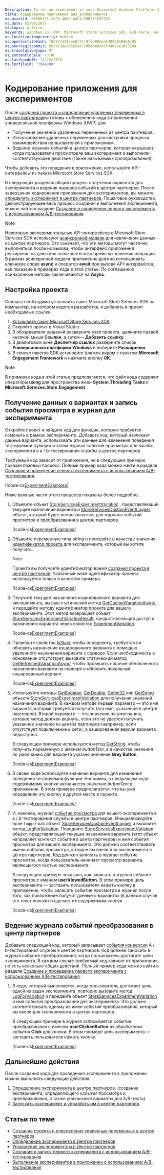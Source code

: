 ```yaml
---
Description: To run an experiment in your Universal Windows Platform (UWP) app with A/B testing, you must code the experiment in your app.
title: Кодирование приложения для экспериментов
ms.assetid: 6A5063E1-28CD-4087-A4FA-FBB511E9CED5
ms.date: 02/08/2017
ms.topic: article
keywords: windows 10, UWP, Microsoft Store Services SDK, A/B-тесты, эксперименты
ms.localizationpriority: medium
ms.openlocfilehash: f0d977d41cea873fc0f5e00bea8d0259586517d5
ms.sourcegitcommit: b5c9c18e70625ab770946b8243f3465ee1013184
ms.translationtype: MT
ms.contentlocale: ru-RU
ms.lasthandoff: 11/29/2018
ms.locfileid: "7984000"
---
```

# <a name="code-your-app-for-experimentation"></a>Кодирование приложения для экспериментов

После [создания проекта и определение удаленных переменных в центре партнеров](create-a-project-and-define-remote-variables-in-the-dev-center-dashboard.md)вы готовы к обновлению кода в приложении универсальной платформы Windows (UWP) для:
* Получение значений удаленных переменных из центра партнеров.
* Использование удаленных переменных для настройки процесса взаимодействия пользователей с приложением.
* Ведение журнала событий в центре партнеров, которая указывает, когда пользователи просмотрели ваш эксперимент и выполнили соответствующее действие (также называемых *преобразования*).

Чтобы добавить это поведение в приложение, используйте API-интерфейсы из пакета Microsoft Store Services SDK.

В следующих разделах общий процесс получения вариантов для эксперимента и ведения журнала событий в центре партнеров. После завершения кодирования приложения для экспериментов, вы можете [определить эксперимент в центре партнеров](define-your-experiment-in-the-dev-center-dashboard.md). Пошаговое руководство, демонстрирующее весь процесс создания и выполнения эксперимента, можно найти в разделе [Создание и проведение первого эксперимента с использованием A/B-тестирования](create-and-run-your-first-experiment-with-a-b-testing.md).

> [!NOTE]
> Некоторые экспериментальные API-интерфейсов в Microsoft Store Services SDK используют [асинхронной модели](../threading-async/asynchronous-programming-universal-windows-platform-apps.md) для извлечения данных из центра партнеров. Это означает, что эти методы могут частично выполняться после их вызова, чтобы интерфейс приложения реагировал на действия пользователя во время выполнения операции. В рамках асинхронной модели приложение должно использовать ключевое слово **async** и оператор **await** при вызове API-интерфейсов, как показано в примерах кода в этой статье. По соглашению асинхронные методы заканчиваются на **Async**.

## <a name="configure-your-project"></a>Настройка проекта

Сначала необходимо установить пакет Microsoft Store Services SDK на компьютер, на котором ведется разработка, и добавить в проект необходимые ссылки.

1. [Установите пакет Microsoft Store Services SDK](microsoft-store-services-sdk.md#install-the-sdk).
2. Откройте проект в Visual Studio.
3. В обозревателе решений разверните узел проекта, щелкните правой кнопкой мыши **Ссылки**, а затем— **Добавить ссылку**.
3. В диалоговом окне **Диспетчер ссылок** разверните список **Универсальная платформа Windows** и выберите **Расширения**.
4. В списке пакетов SDK установите флажок рядом с пунктом **Microsoft Engagement Framework** и нажмите кнопку **ОК**.

> [!NOTE]
> В примерах кода в этой статье предполагается, что файл кода содержит операторы **using** для пространства имен **System.Threading.Tasks** и **Microsoft.Services.Store.Engagement** .

## <a name="get-variation-data-and-log-the-view-event-for-your-experiment"></a>Получение данных о вариантах и запись события просмотра в журнал для эксперимента

Откройте проект и найдите код для функции, которую требуется изменить в рамках эксперимента. Добавьте код, который извлекает данные варианта, использовать эти данные для изменения поведения тестируемой функции и затем журнал событие просмотра для вашего эксперимента в a / b-тестирования службы в центре партнеров.

Требуемый код зависит от приложения, но в следующем примере показан базовый процесс. Полный пример кода можно найти в разделе [Создание и проведение первого эксперимента с использованием A/B-тестирования](create-and-run-your-first-experiment-with-a-b-testing.md).

[!code-cs[ExperimentExamples](./code/StoreSDKSamples/cs/ExperimentExamples.cs#ExperimentCodeSample)]

Ниже важные части этого процесса показаны более подробно.

1. Объявите объект [StoreServicesExperimentVariation](https://docs.microsoft.com/uwp/api/microsoft.services.store.engagement.storeservicesexperimentvariation) , представляющий текущее назначение варианта и [StoreServicesCustomEventLogger](https://docs.microsoft.com/uwp/api/microsoft.services.store.engagement.storeservicescustomeventlogger) объект, который будет использоваться для журнала событий просмотра и преобразования в центре партнеров.

    [!code-cs[ExperimentExamples](./code/StoreSDKSamples/cs/ExperimentExamples.cs#Snippet1)]

2. Объявите переменную типа string и присвойте в качестве значения [идентификатор проекта](run-app-experiments-with-a-b-testing.md#terms) для эксперимента, который вы хотите получить.
    > [!NOTE]
    > Проекта вы получаете идентификатор время [создания проекта в центре партнеров](create-a-project-and-define-remote-variables-in-the-dev-center-dashboard.md). Указанный ниже идентификатор проекта используется только в качестве примера.

    [!code-cs[ExperimentExamples](./code/StoreSDKSamples/cs/ExperimentExamples.cs#Snippet2)]

3. Получите текущее назначение кэшированного варианта для эксперимента, вызвав статический метод [GetCachedVariationAsync](https://docs.microsoft.com/uwp/api/microsoft.services.store.engagement.storeservicesexperimentvariation.getcachedvariationasync), и передайте методу идентификатор проекта для вашего эксперимента. Этот метод возвращает объект [StoreServicesExperimentVariationResult](https://docs.microsoft.com/uwp/api/microsoft.services.store.engagement.storeservicesexperimentvariationresult), предоставляющий доступ к назначению варианта через свойство [ExperimentVariation](https://docs.microsoft.com/uwp/api/microsoft.services.store.engagement.storeservicesexperimentvariationresult.experimentvariation).

    [!code-cs[ExperimentExamples](./code/StoreSDKSamples/cs/ExperimentExamples.cs#Snippet3)]

4. Проверьте свойство [IsStale](htthttps://docs.microsoft.com/uwp/api/microsoft.services.store.engagement.storeservicesexperimentvariation.isstale), чтобы определить, требуется ли обновить назначение кэшированного варианта с помощью удаленного назначения варианта с сервера. Если необходимость в обновлении отсутствует, вызовите статический метод [GetRefreshedVariationAsync](https://docs.microsoft.com/uwp/api/microsoft.services.store.engagement.storeservicesexperimentvariation.getrefreshedvariationasync), чтобы проверить наличие обновленного назначения варианта на сервере и обновить локальный кэшированный вариант.

    [!code-cs[ExperimentExamples](./code/StoreSDKSamples/cs/ExperimentExamples.cs#Snippet4)]

5. Используйте методы [GetBoolean](https://docs.microsoft.com/uwp/api/microsoft.services.store.engagement.storeservicesexperimentvariation.getboolean), [GetDouble](https://docs.microsoft.com/uwp/api/microsoft.services.store.engagement.storeservicesexperimentvariation.getdouble), [GetInt32](https://docs.microsoft.com/uwp/api/microsoft.services.store.engagement.storeservicesexperimentvariation.getint32) или [GetString](https://docs.microsoft.com/uwp/api/microsoft.services.store.engagement.storeservicesexperimentvariation.getstring) объекта [StoreServicesExperimentVariation](https://docs.microsoft.com/uwp/api/microsoft.services.store.engagement.storeservicesexperimentvariation) для получения значений назначения варианта. В каждом методе первый параметр — это имя варианта, который требуется получить (это имя, указанное в центре партнеров). Второй параметр — это значение по умолчанию, которое метод должен вернуть, если это не удастся получить указанное значение из центра партнеров (например, если отсутствует подключение к сети), а кэшированная версия варианта недоступна.

    В следующем примере используется метод [GetString](https://docs.microsoft.com/uwp/api/microsoft.services.store.engagement.storeservicesexperimentvariation.getstring), чтобы получить переменную с именем *buttonText*, а в качестве значения по умолчанию для варианта указано значение **Grey Button**.

    [!code-cs[ExperimentExamples](./code/StoreSDKSamples/cs/ExperimentExamples.cs#Snippet5)]

6. В своем коде используйте значения варианта для изменения поведения тестируемой функции. Например, в следующем коде содержимому кнопки назначается значение *buttonText* в приложении. В этом примере предполагается, что вы уже определили эту кнопку в другом месте в проекте.

    [!code-cs[ExperimentExamples](./code/StoreSDKSamples/cs/ExperimentExamples.cs#Snippet6)]

7. И, наконец, журнал [событие просмотра](run-app-experiments-with-a-b-testing.md#terms) для вашего эксперимента в a / b-тестирования службы в центре партнеров. Инициализируйте поле ```logger``` как объект [StoreServicesCustomEventLogger](https://docs.microsoft.com/uwp/api/microsoft.services.store.engagement.storeservicescustomeventlogger) и вызовите метод [LogForVariation](https://docs.microsoft.com/uwp/api/microsoft.services.store.engagement.storeservicescustomeventlogger.logforvariation). Передайте [StoreServicesExperimentVariation](https://docs.microsoft.com/uwp/api/microsoft.services.store.engagement.storeservicesexperimentvariation) объект, представляющий текущее назначение варианта (этот объект направляет контекст события в центр партнеров) и имя события просмотра для вашего эксперимента. Это должно соответствовать имени события просмотра, которое вы ввели для эксперимента в центре партнеров. Код должен записать в журнал событие просмотра, когда пользователь начинает просмотр варианта, являющегося частью эксперимента.

    В следующем примере показано, как записать в журнал событие просмотра с именем **userViewedButton**. В этом примере цель эксперимента — заставить пользователя нажать кнопку в приложении, чтобы записать событие просмотра в журнал после того, как приложение получит данные о вариантах (в данном случае это текст кнопки) и сделает их содержимым кнопки.

    [!code-cs[ExperimentExamples](./code/StoreSDKSamples/cs/ExperimentExamples.cs#Snippet7)]

## <a name="log-conversion-events-to-partner-center"></a>Ведение журнала событий преобразования в центр партнеров

Добавьте следующий код, который записывает [события конверсии](run-app-experiments-with-a-b-testing.md#terms) A / b-тестирования службы в центре партнеров. Код должен заносить в журнал событие преобразования, когда пользователь достигает цели эксперимента. В каждом случае требуемый код зависит от приложения, но есть несколько общих действий. Полный пример кода можно найти в разделе [Создание и проведение первого эксперимента с использованием A/B-тестирования](create-and-run-your-first-experiment-with-a-b-testing.md).

1. В коде, который выполняется, когда пользователь достигает цель одной из задач эксперимента, повторно вызовите метод [LogForVariation](https://docs.microsoft.com/uwp/api/microsoft.services.store.engagement.storeservicescustomeventlogger.logforvariation) и передайте объект [StoreServicesExperimentVariation](https://docs.microsoft.com/uwp/api/microsoft.services.store.engagement.storeservicesexperimentvariation) и имя события преобразования для эксперимента. Это должно соответствовать одному из имен событий преобразования, который вы ввели для эксперимента в центре партнеров.

    В следующем примере в журнал записывается событие преобразования с именем **userClickedButton** из обработчика события **Click** для кнопки. В этом примере цель эксперимента — заставить пользователя нажать кнопку.

    [!code-cs[ExperimentExamples](./code/StoreSDKSamples/cs/ExperimentExamples.cs#Snippet8)]

## <a name="next-steps"></a>Дальнейшие действия

После создания кода для проведения эксперимента в приложении можно выполнять следующие действия.
1. [Определение эксперимента в центре партнеров](define-your-experiment-in-the-dev-center-dashboard.md). (создание эксперимента, определяющего события просмотра и преобразования, а также уникальные варианты для A/B-теста).
2. [Запускать эксперимент и управлять им в центре партнеров](manage-your-experiment.md).


## <a name="related-topics"></a>Статьи по теме

* [Создание проекта и определение удаленных переменных в центре партнеров](create-a-project-and-define-remote-variables-in-the-dev-center-dashboard.md)
* [Определение эксперимента в Центре партнеров](define-your-experiment-in-the-dev-center-dashboard.md)
* [Управление экспериментом в Центре партнеров](manage-your-experiment.md)
* [Создание и запуск первого эксперимента с использованием A/B-тестирования](create-and-run-your-first-experiment-with-a-b-testing.md)
* [Выполнение экспериментов в приложении с использованием A/B-тестирования](run-app-experiments-with-a-b-testing.md)
